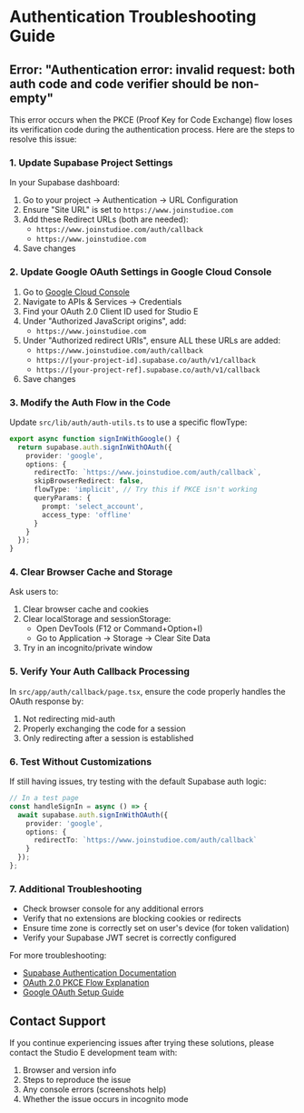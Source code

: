 # Authentication Troubleshooting Guide

## Error: "Authentication error: invalid request: both auth code and code verifier should be non-empty"

This error occurs when the PKCE (Proof Key for Code Exchange) flow loses its verification code during the authentication process. Here are the steps to resolve this issue:

### 1. Update Supabase Project Settings

In your Supabase dashboard:

1. Go to your project → Authentication → URL Configuration
2. Ensure "Site URL" is set to `https://www.joinstudioe.com`
3. Add these Redirect URLs (both are needed):
   - `https://www.joinstudioe.com/auth/callback`
   - `https://www.joinstudioe.com`
4. Save changes

### 2. Update Google OAuth Settings in Google Cloud Console

1. Go to [Google Cloud Console](https://console.cloud.google.com/)
2. Navigate to APIs & Services → Credentials
3. Find your OAuth 2.0 Client ID used for Studio E
4. Under "Authorized JavaScript origins", add:
   - `https://www.joinstudioe.com`
5. Under "Authorized redirect URIs", ensure ALL these URLs are added:
   - `https://www.joinstudioe.com/auth/callback`
   - `https://[your-project-id].supabase.co/auth/v1/callback`
   - `https://[your-project-ref].supabase.co/auth/v1/callback`
6. Save changes

### 3. Modify the Auth Flow in the Code

Update `src/lib/auth/auth-utils.ts` to use a specific flowType:

```typescript
export async function signInWithGoogle() {
  return supabase.auth.signInWithOAuth({
    provider: 'google',
    options: {
      redirectTo: `https://www.joinstudioe.com/auth/callback`,
      skipBrowserRedirect: false,
      flowType: 'implicit', // Try this if PKCE isn't working
      queryParams: {
        prompt: 'select_account',
        access_type: 'offline'
      }
    }
  });
}
```

### 4. Clear Browser Cache and Storage

Ask users to:

1. Clear browser cache and cookies
2. Clear localStorage and sessionStorage:
   - Open DevTools (F12 or Command+Option+I)
   - Go to Application → Storage → Clear Site Data
3. Try in an incognito/private window

### 5. Verify Your Auth Callback Processing

In `src/app/auth/callback/page.tsx`, ensure the code properly handles the OAuth response by:

1. Not redirecting mid-auth
2. Properly exchanging the code for a session
3. Only redirecting after a session is established

### 6. Test Without Customizations

If still having issues, try testing with the default Supabase auth logic:

```typescript
// In a test page
const handleSignIn = async () => {
  await supabase.auth.signInWithOAuth({
    provider: 'google',
    options: {
      redirectTo: `https://www.joinstudioe.com/auth/callback`
    }
  });
};
```

### 7. Additional Troubleshooting

- Check browser console for any additional errors
- Verify that no extensions are blocking cookies or redirects
- Ensure time zone is correctly set on user's device (for token validation)
- Verify your Supabase JWT secret is correctly configured

For more troubleshooting:
- [Supabase Authentication Documentation](https://supabase.com/docs/guides/auth)
- [OAuth 2.0 PKCE Flow Explanation](https://supabase.com/docs/guides/auth/pkce-flow)
- [Google OAuth Setup Guide](https://supabase.com/docs/guides/auth/social-login/auth-google)

## Contact Support

If you continue experiencing issues after trying these solutions, please contact the Studio E development team with:
1. Browser and version info
2. Steps to reproduce the issue
3. Any console errors (screenshots help)
4. Whether the issue occurs in incognito mode 